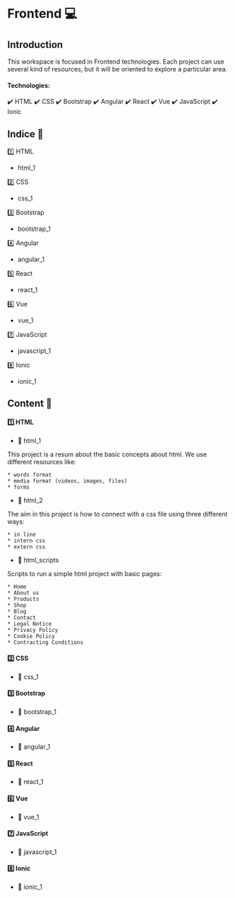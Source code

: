 # Frontend   :computer:


## Introduction

This workspace is focused in Frontend technologies. Each project can use several kind of resources, but it will be oriented to explore a particular area.


#### Technologies:

:heavy_check_mark: HTML
:heavy_check_mark: CSS
:heavy_check_mark: Bootstrap
:heavy_check_mark: Angular
:heavy_check_mark: React
:heavy_check_mark: Vue
:heavy_check_mark: JavaScript
:heavy_check_mark: Ionic


## Indice :bookmark_tabs:

:one: HTML
  * html_1
  
:two: CSS
  * css_1
  
:three: Bootstrap
  * bootstrap_1
  
:four: Angular
  * angular_1
  
:five: React
  * react_1
  
:six: Vue
  * vue_1
  
:seven: JavaScript
  * javascript_1
  
:eight: Ionic
  * ionic_1  

## Content :book:


#### :one: HTML

 * :green_book: html_1 
  
  This project is a resum about the basic concepts about html. We use different resources like:
  
    * words format
    * media format (videos, images, files)
    * forms
    
  * :green_book: html_2 
  
  The aim in this project is how to connect with a css file using three different ways:
  
    * in line
    * intern css
    * extern css
  
  * :green_book: html_scripts 
  
  Scripts to run a simple html project with basic pages: 
  
    * Home 
    * About us 
    * Products
    * Shop
    * Blog
    * Contact
    * Legal Notice
    * Privacy Policy
    * Cookie Policy
    * Contracting Conditions
  
#### :two: CSS

* :closed_book: css_1 
 
#### :three: Bootstrap

* :orange_book: bootstrap_1 

#### :four: Angular

* :blue_book: angular_1 
 
#### :five: React

* :notebook_with_decorative_cover: react_1 
 
#### :six: Vue

* :ledger: vue_1 

#### :seven: JavaScript

* :notebook: javascript_1

#### :eight: Ionic

* :green_book: ionic_1

